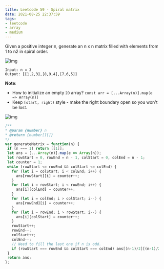 ```yaml
---
title: Leetcode 59 - Spiral matrix
date: 2021-08-25 22:37:59
tags:
- leetcode
- array
- medium
---
```

Given a positive integer n, generate an n x n matrix filled with elements from 1 to n2 in spiral order.

![img](https://assets.leetcode.com/uploads/2020/11/13/spiraln.jpg)
```
Input: n = 3
Output: [[1,2,3],[8,9,4],[7,6,5]]
```
**Note:** 
- How to initialize an empty `2D` array?
 `const arr = [...Array(n)].map(e => Array(n))`
- Keep `[start, right)` style - make the right boundary open so you won't be lost.

![img](https://img-blog.csdnimg.cn/2020121623550681.png)

 ```javascript
 /**
 * @param {number} n
 * @return {number[][]}
 */
var generateMatrix = function(n) {
  if (n === 1) return [[1]];
  let ans = [...Array(n)].map(e => Array(n));
  let rowStart = 0, rowEnd = n - 1, colStart = 0, colEnd = n - 1;
  let counter = 1;
  while (rowStart <= rowEnd && colStart <= colEnd) {
    for (let i = colStart; i < colEnd; i++) {
      ans[rowStart][i] = counter++;
    }
    for (let i = rowStart; i < rowEnd; i++) {
      ans[i][colEnd] = counter++;
    }
    for (let i = colEnd; i > colStart; i--) {
      ans[rowEnd][i] = counter++;
    }
    for (let i = rowEnd; i > rowStart; i--) {
      ans[i][colStart] = counter++;
    }
    rowStart++;
    rowEnd--;
    colStart++;
    colEnd--;
    // Need to fill the last one if n is odd.
    if (rowStart === rowEnd && colStart === colEnd) ans[(n-1)/2][(n-1)/2] = n**2; 
  }
  return ans;
};
 ```
